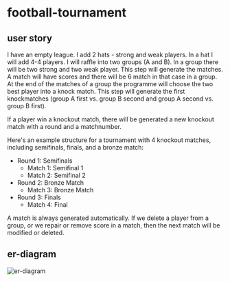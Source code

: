 # football-tournament

## user story
I have an empty league. I add 2 hats - strong and weak players. In a hat I will add 4-4 players. I will raffle into two groups (A and B). In a group there will be two strong and two weak player. This step will generate the matches. A match will have scores and there will be 6 match in that case in a group. At the end of the matches of a group the programme will choose the two best player into a knock match. This step will generate the first knockmatches (group A first vs. group B second and group A second vs. group B first).

If a player win a knockout match, there will be generated a new knockout match with a round and a matchnumber.

Here's an example structure for a tournament with 4 knockout matches, including semifinals, finals, and a bronze match:

- Round 1: Semifinals
    - Match 1: Semifinal 1
    - Match 2: Semifinal 2
- Round 2: Bronze Match
    - Match 3: Bronze Match
- Round 3: Finals
    - Match 4: Final

A match is always generated automatically. If we delete a player from a group, or we repair or remove score in a match, then the next match will be modified or deleted.

## er-diagram
![er-diagram](https://github.com/Trophien/football-tournament/assets/44240562/43f3ed81-e524-45a2-84ec-c8c00f2ced79)
